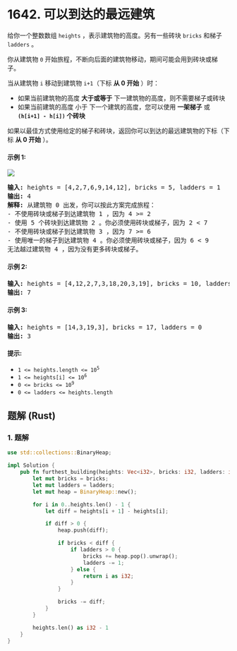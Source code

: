 # 1642. 可以到达的最远建筑
给你一个整数数组 `heights` ，表示建筑物的高度。另有一些砖块 `bricks` 和梯子 `ladders` 。

你从建筑物 `0` 开始旅程，不断向后面的建筑物移动，期间可能会用到砖块或梯子。

当从建筑物 `i` 移动到建筑物 `i+1`（下标 **从 0 开始** ）时：

* 如果当前建筑物的高度 **大于或等于** 下一建筑物的高度，则不需要梯子或砖块
* 如果当前建筑的高度 小于 下一个建筑的高度，您可以使用 **一架梯子** 或 **`(h[i+1] - h[i])` 个砖块**

如果以最佳方式使用给定的梯子和砖块，返回你可以到达的最远建筑物的下标（下标 **从 0 开始** ）。

#### 示例 1:
![](https://assets.leetcode.com/uploads/2020/10/27/q4.gif)
<pre>
<strong>输入:</strong> heights = [4,2,7,6,9,14,12], bricks = 5, ladders = 1
<strong>输出:</strong> 4
<strong>解释:</strong> 从建筑物 0 出发，你可以按此方案完成旅程：
- 不使用砖块或梯子到达建筑物 1 ，因为 4 >= 2
- 使用 5 个砖块到达建筑物 2 。你必须使用砖块或梯子，因为 2 < 7
- 不使用砖块或梯子到达建筑物 3 ，因为 7 >= 6
- 使用唯一的梯子到达建筑物 4 。你必须使用砖块或梯子，因为 6 < 9
无法越过建筑物 4 ，因为没有更多砖块或梯子。
</pre>

#### 示例 2:
<pre>
<strong>输入:</strong> heights = [4,12,2,7,3,18,20,3,19], bricks = 10, ladders = 2
<strong>输出:</strong> 7
</pre>

#### 示例 3:
<pre>
<strong>输入:</strong> heights = [14,3,19,3], bricks = 17, ladders = 0
<strong>输出:</strong> 3
</pre>

#### 提示:
* <code>1 <= heights.length <= 10<sup>5</sup></code>
* <code>1 <= heights[i] <= 10<sup>6</sup></code>
* <code>0 <= bricks <= 10<sup>9</sup></code>
* `0 <= ladders <= heights.length`

## 题解 (Rust)

### 1. 题解
```Rust
use std::collections::BinaryHeap;

impl Solution {
    pub fn furthest_building(heights: Vec<i32>, bricks: i32, ladders: i32) -> i32 {
        let mut bricks = bricks;
        let mut ladders = ladders;
        let mut heap = BinaryHeap::new();

        for i in 0..heights.len() - 1 {
            let diff = heights[i + 1] - heights[i];

            if diff > 0 {
                heap.push(diff);

                if bricks < diff {
                    if ladders > 0 {
                        bricks += heap.pop().unwrap();
                        ladders -= 1;
                    } else {
                        return i as i32;
                    }
                }

                bricks -= diff;
            }
        }

        heights.len() as i32 - 1
    }
}
```
